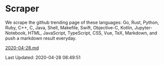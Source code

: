 # Scraper

We scrape the github trending page of these languages: Go, Rust, Python, Ruby, C++, C, Java, Shell, Makefile, Swift, Objective-C, Kotlin, Jupyter-Notebook, HTML, JavaScript, TypeScript, CSS, Vue, TeX, Markdown, and push a markdown result everyday.

[2020-04-28.md](https://github.com/yangwenmai/Scraper/blob/master/2020-04-28.md)

Last Updated: 2020-04-28 08:49:51